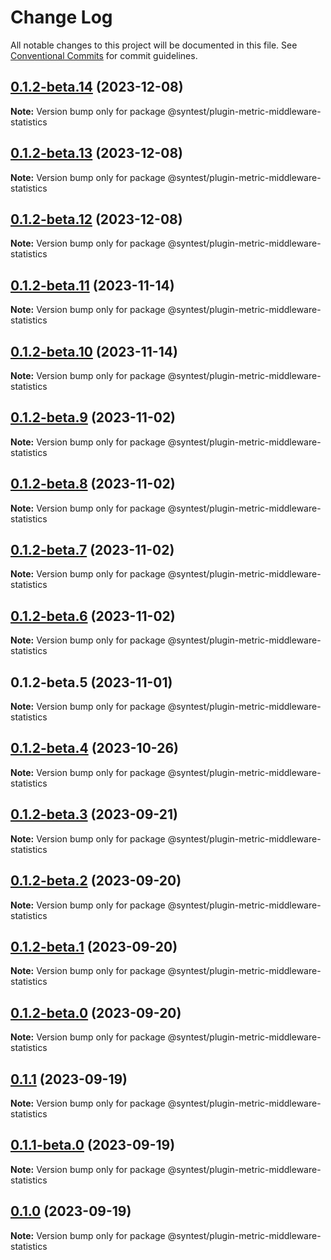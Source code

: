 # Change Log

All notable changes to this project will be documented in this file.
See [Conventional Commits](https://conventionalcommits.org) for commit guidelines.

## [0.1.2-beta.14](https://github.com/syntest-framework/syntest-framework/compare/@syntest/plugin-metric-middleware-statistics@0.1.2-beta.13...@syntest/plugin-metric-middleware-statistics@0.1.2-beta.14) (2023-12-08)

**Note:** Version bump only for package @syntest/plugin-metric-middleware-statistics

## [0.1.2-beta.13](https://github.com/syntest-framework/syntest-framework/compare/@syntest/plugin-metric-middleware-statistics@0.1.2-beta.12...@syntest/plugin-metric-middleware-statistics@0.1.2-beta.13) (2023-12-08)

**Note:** Version bump only for package @syntest/plugin-metric-middleware-statistics

## [0.1.2-beta.12](https://github.com/syntest-framework/syntest-framework/compare/@syntest/plugin-metric-middleware-statistics@0.1.2-beta.11...@syntest/plugin-metric-middleware-statistics@0.1.2-beta.12) (2023-12-08)

**Note:** Version bump only for package @syntest/plugin-metric-middleware-statistics

## [0.1.2-beta.11](https://github.com/syntest-framework/syntest-framework/compare/@syntest/plugin-metric-middleware-statistics@0.1.2-beta.10...@syntest/plugin-metric-middleware-statistics@0.1.2-beta.11) (2023-11-14)

**Note:** Version bump only for package @syntest/plugin-metric-middleware-statistics

## [0.1.2-beta.10](https://github.com/syntest-framework/syntest-framework/compare/@syntest/plugin-metric-middleware-statistics@0.1.2-beta.9...@syntest/plugin-metric-middleware-statistics@0.1.2-beta.10) (2023-11-14)

**Note:** Version bump only for package @syntest/plugin-metric-middleware-statistics

## [0.1.2-beta.9](https://github.com/syntest-framework/syntest-framework/compare/@syntest/plugin-metric-middleware-statistics@0.1.2-beta.8...@syntest/plugin-metric-middleware-statistics@0.1.2-beta.9) (2023-11-02)

**Note:** Version bump only for package @syntest/plugin-metric-middleware-statistics

## [0.1.2-beta.8](https://github.com/syntest-framework/syntest-framework/compare/@syntest/plugin-metric-middleware-statistics@0.1.2-beta.7...@syntest/plugin-metric-middleware-statistics@0.1.2-beta.8) (2023-11-02)

**Note:** Version bump only for package @syntest/plugin-metric-middleware-statistics

## [0.1.2-beta.7](https://github.com/syntest-framework/syntest-framework/compare/@syntest/plugin-metric-middleware-statistics@0.1.2-beta.6...@syntest/plugin-metric-middleware-statistics@0.1.2-beta.7) (2023-11-02)

**Note:** Version bump only for package @syntest/plugin-metric-middleware-statistics

## [0.1.2-beta.6](https://github.com/syntest-framework/syntest-framework/compare/@syntest/plugin-metric-middleware-statistics@0.1.2-beta.5...@syntest/plugin-metric-middleware-statistics@0.1.2-beta.6) (2023-11-02)

**Note:** Version bump only for package @syntest/plugin-metric-middleware-statistics

## 0.1.2-beta.5 (2023-11-01)

**Note:** Version bump only for package @syntest/plugin-metric-middleware-statistics

## [0.1.2-beta.4](https://github.com/syntest-framework/syntest-framework/compare/@syntest/plugin-metric-middleware-statistics@0.1.2-beta.3...@syntest/plugin-metric-middleware-statistics@0.1.2-beta.4) (2023-10-26)

**Note:** Version bump only for package @syntest/plugin-metric-middleware-statistics

## [0.1.2-beta.3](https://github.com/syntest-framework/syntest-framework/compare/@syntest/plugin-metric-middleware-statistics@0.1.2-beta.2...@syntest/plugin-metric-middleware-statistics@0.1.2-beta.3) (2023-09-21)

**Note:** Version bump only for package @syntest/plugin-metric-middleware-statistics

## [0.1.2-beta.2](https://github.com/syntest-framework/syntest-framework/compare/@syntest/plugin-metric-middleware-statistics@0.1.2-beta.1...@syntest/plugin-metric-middleware-statistics@0.1.2-beta.2) (2023-09-20)

**Note:** Version bump only for package @syntest/plugin-metric-middleware-statistics

## [0.1.2-beta.1](https://github.com/syntest-framework/syntest-framework/compare/@syntest/plugin-metric-middleware-statistics@0.1.2-beta.0...@syntest/plugin-metric-middleware-statistics@0.1.2-beta.1) (2023-09-20)

**Note:** Version bump only for package @syntest/plugin-metric-middleware-statistics

## [0.1.2-beta.0](https://github.com/syntest-framework/syntest-framework/compare/@syntest/plugin-metric-middleware-statistics@0.1.1...@syntest/plugin-metric-middleware-statistics@0.1.2-beta.0) (2023-09-20)

**Note:** Version bump only for package @syntest/plugin-metric-middleware-statistics

## [0.1.1](https://github.com/syntest-framework/syntest-framework/compare/@syntest/plugin-metric-middleware-statistics@0.1.1-beta.0...@syntest/plugin-metric-middleware-statistics@0.1.1) (2023-09-19)

**Note:** Version bump only for package @syntest/plugin-metric-middleware-statistics

## [0.1.1-beta.0](https://github.com/syntest-framework/syntest-framework/compare/@syntest/plugin-metric-middleware-statistics@0.1.0-beta.2...@syntest/plugin-metric-middleware-statistics@0.1.1-beta.0) (2023-09-19)

**Note:** Version bump only for package @syntest/plugin-metric-middleware-statistics

## [0.1.0](https://github.com/syntest-framework/syntest-framework/compare/@syntest/plugin-metric-middleware-statistics@0.1.0-beta.2...@syntest/plugin-metric-middleware-statistics@0.1.0) (2023-09-19)

**Note:** Version bump only for package @syntest/plugin-metric-middleware-statistics
